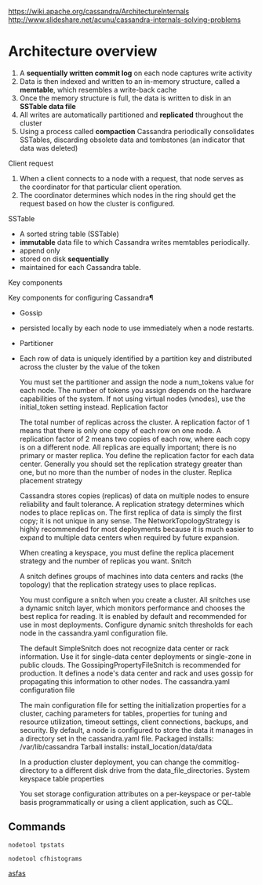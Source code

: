 https://wiki.apache.org/cassandra/ArchitectureInternals
http://www.slideshare.net/acunu/cassandra-internals-solving-problems

# Architecture overview
1. A **sequentially written commit log** on each node captures write activity
1. Data is then indexed and written to an in-memory structure, called a **memtable**, which resembles a write-back cache
1. Once the memory structure is full, the data is written to disk in an **SSTable data file**
1.  All writes are automatically partitioned and **replicated** throughout the cluster
1.  Using a process called **compaction** Cassandra periodically consolidates SSTables, discarding obsolete data and tombstones (an indicator that data was deleted)

Client request

1. When a client connects to a node with a request, that node serves as the coordinator for that particular client operation. 
1. The coordinator determines which nodes in the ring should get the request based on how the cluster is configured.

SSTable

* A sorted string table (SSTable)
* **immutable** data file to which Cassandra writes memtables periodically. 
* append only
* stored on disk **sequentially** 
* maintained for each Cassandra table.

Key components

Key components for configuring Cassandra¶

* Gossip
 * persisted locally by each node to use immediately when a node restarts.
* Partitioner
 * Each row of data is uniquely identified by a partition key and distributed across the cluster by the value of the token

    You must set the partitioner and assign the node a num_tokens value for each node. The number of tokens you assign depends on the hardware capabilities of the system. If not using virtual nodes (vnodes), use the initial_token setting instead.
    Replication factor

    The total number of replicas across the cluster. A replication factor of 1 means that there is only one copy of each row on one node. A replication factor of 2 means two copies of each row, where each copy is on a different node. All replicas are equally important; there is no primary or master replica. You define the replication factor for each data center. Generally you should set the replication strategy greater than one, but no more than the number of nodes in the cluster.
    Replica placement strategy

    Cassandra stores copies (replicas) of data on multiple nodes to ensure reliability and fault tolerance. A replication strategy determines which nodes to place replicas on. The first replica of data is simply the first copy; it is not unique in any sense. The NetworkTopologyStrategy is highly recommended for most deployments because it is much easier to expand to multiple data centers when required by future expansion.

    When creating a keyspace, you must define the replica placement strategy and the number of replicas you want.
    Snitch

    A snitch defines groups of machines into data centers and racks (the topology) that the replication strategy uses to place replicas.

    You must configure a snitch when you create a cluster. All snitches use a dynamic snitch layer, which monitors performance and chooses the best replica for reading. It is enabled by default and recommended for use in most deployments. Configure dynamic snitch thresholds for each node in the cassandra.yaml configuration file.

    The default SimpleSnitch does not recognize data center or rack information. Use it for single-data center deployments or single-zone in public clouds. The GossipingPropertyFileSnitch is recommended for production. It defines a node's data center and rack and uses gossip for propagating this information to other nodes.
    The cassandra.yaml configuration file

    The main configuration file for setting the initialization properties for a cluster, caching parameters for tables, properties for tuning and resource utilization, timeout settings, client connections, backups, and security.
    By default, a node is configured to store the data it manages in a directory set in the cassandra.yaml file.
        Packaged installs: /var/lib/cassandra
        Tarball installs: install_location/data/data

    In a production cluster deployment, you can change the commitlog-directory to a different disk drive from the data_file_directories.
    System keyspace table properties

    You set storage configuration attributes on a per-keyspace or per-table basis programmatically or using a client application, such as CQL.



## Commands
    nodetool tpstats

    nodetool cfhistograms

[asfas](4%20Myths%20about%20In-Memory%20Databases.md)
